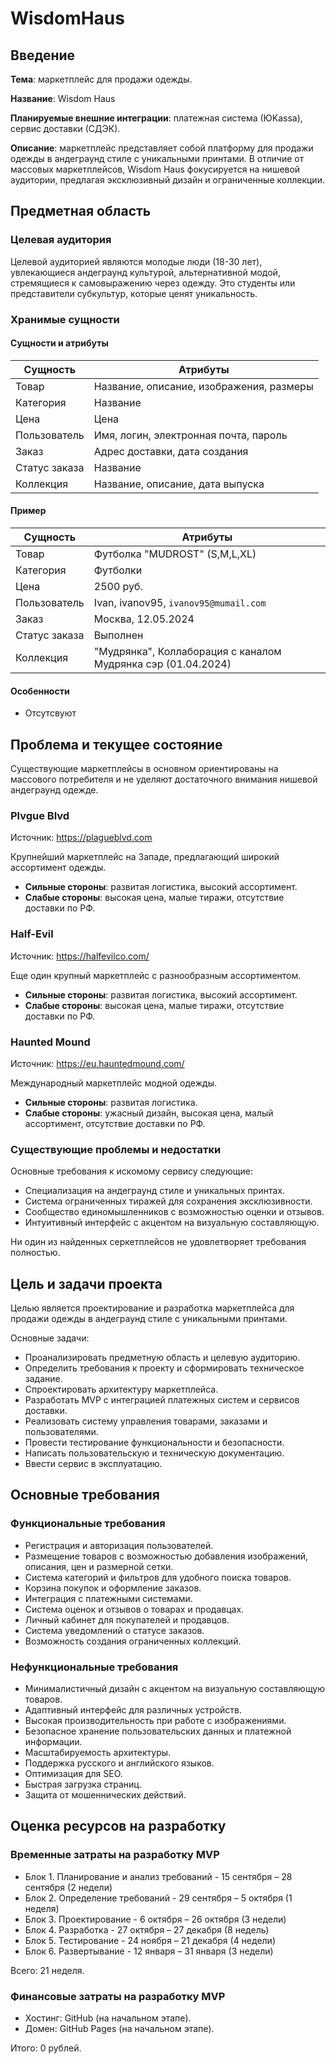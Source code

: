 # WisdomHaus

## Введение

**Тема**: маркетплейс для продажи одежды.

**Название**: Wisdom Haus

**Планируемые внешние интеграции**: платежная система (ЮKassa), сервис доставки (СДЭК).

**Описание**: маркетплейс представляет собой платформу для продажи одежды в андеграунд стиле с уникальными принтами. В отличие от массовых маркетплейсов, Wisdom Haus фокусируется на нишевой аудитории, предлагая эксклюзивный дизайн и ограниченные коллекции.

## Предметная область

### Целевая аудитория

Целевой аудиторией являются молодые люди (18-30 лет), увлекающиеся андеграунд культурой, альтернативной модой, стремящиеся к самовыражению через одежду. Это студенты или представители субкультур, которые ценят уникальность.

### Хранимые сущности

#### Сущности и атрибуты

| Сущность      | Атрибуты                                 |
| ------------- | ---------------------------------------- |
| Товар         | Название, описание, изображения, размеры |
| Категория     | Название                                 |
| Цена          | Цена                                     |
| Пользователь  | Имя, логин, электронная почта, пароль    |
| Заказ         | Адрес доставки, дата создания            |
| Статус заказа | Название                                 |
| Коллекция     | Название, описание, дата выпуска         |

#### Пример

| Сущность      | Атрибуты                                                     |
| ------------- | ------------------------------------------------------------ |
| Товар         | Футболка "MUDROST" (S,M,L,XL)                                |
| Категория     | Футболки                                                     |
| Цена          | 2500 руб.                                                    |
| Пользователь  | Ivan, ivanov95, `ivanov95@mumail.com`                        |
| Заказ         | Москва, 12.05.2024                                           |
| Статус заказа | Выполнен                                                     |
| Коллекция     | "Мудрянка", Коллаборация с каналом Мудрянка сэр (01.04.2024) |
#### Особенности

- Отсутсвуют

## Проблема и текущее состояние

Существующие маркетплейсы в основном ориентированы на массового потребителя и не уделяют достаточного внимания нишевой андеграунд одежде.

### Plvgue Blvd

Источник: https://plagueblvd.com

Крупнейший маркетплейс на Западе, предлагающий широкий ассортимент одежды.

- **Сильные стороны**: развитая логистика, высокий ассортимент.
- **Слабые стороны**: высокая цена, малые тиражи, отсутствие доставки по РФ.

### Half-Evil

Источник: https://halfevilco.com/

Еще один крупный маркетплейс с разнообразным ассортиментом.

- **Сильные стороны**: развитая логистика, высокий ассортимент.
- **Слабые стороны**: высокая цена, малые тиражи, отсутствие доставки по РФ.

### Haunted Mound

Источник: https://eu.hauntedmound.com/

Международный маркетплейс модной одежды.

- **Сильные стороны**: развитая логистика.
- **Слабые стороны**: ужасный дизайн, высокая цена, малый ассортимент, отсутствие доставки по РФ.

### Существующие проблемы и недостатки

Основные требования к искомому сервису следующие:

- Специализация на андеграунд стиле и уникальных принтах.
- Система ограниченных тиражей для сохранения эксклюзивности.
- Сообщество единомышленников с возможностью оценки и отзывов.
- Интуитивный интерфейс с акцентом на визуальную составляющую.


Ни один из найденных серкетплейсов не удовлетворяет требования полностью.

## Цель и задачи проекта

Целью является проектирование и разработка маркетплейса для продажи одежды в андеграунд стиле с уникальными принтами.

Основные задачи:

- Проанализировать предметную область и целевую аудиторию.
- Определить требования к проекту и сформировать техническое задание.
- Спроектировать архитектуру маркетплейса.
- Разработать MVP с интеграцией платежных систем и сервисов доставки.
- Реализовать систему управления товарами, заказами и пользователями.
- Провести тестирование функциональности и безопасности.
- Написать пользовательскую и техническую документацию.
- Ввести сервис в эксплуатацию.

## Основные требования

### Функциональные требования

- Регистрация и авторизация пользователей.
- Размещение товаров с возможностью добавления изображений, описания, цен и размерной сетки.
- Система категорий и фильтров для удобного поиска товаров.
- Корзина покупок и оформление заказов.
- Интеграция с платежными системами.
- Система оценок и отзывов о товарах и продавцах.
- Личный кабинет для покупателей и продавцов.
- Система уведомлений о статусе заказов.
- Возможность создания ограниченных коллекций.
    

### Нефункциональные требования

- Минималистичный дизайн с акцентом на визуальную составляющую товаров.
- Адаптивный интерфейс для различных устройств.
- Высокая производительность при работе с изображениями.
- Безопасное хранение пользовательских данных и платежной информации.
- Масштабируемость архитектуры.
- Поддержка русского и английского языков.
- Оптимизация для SEO.
- Быстрая загрузка страниц.
- Защита от мошеннических действий.

## Оценка ресурсов на разработку

### Временные затраты на разработку MVP

- Блок 1. Планирование и анализ требований - 15 сентября – 28 сентября (2 недели)
- Блок 2. Определение требований - 29 сентября – 5 октября (1 неделя)
- Блок 3. Проектирование - 6 октября – 26 октября (3 недели)
- Блок 4. Разработка - 27 октября – 27 декабря (8 недель)
- Блок 5. Тестирование - 24 ноября – 21 декабря (4 недели)
- Блок 6. Развертывание - 12 января – 31 января (3 недели)

Всего: 21 неделя.

### Финансовые затраты на разработку MVP
- Хостинг: GitHub (на начальном этапе).
- Домен: GitHub Pages (на начальном этапе).

Итого: 0 рублей.
